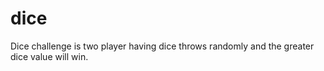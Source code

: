 # dice
Dice challenge is two player having dice throws randomly and the greater dice value will win.
